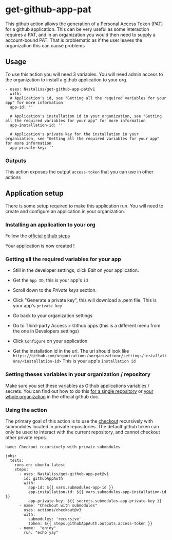 # get-github-app-pat
This github action allows the generation of a Personal Access Token (PAT) for a github application.
This can be very useful as some interaction requires a PAT, and in an organization you would then need to supply a account-bound PAT. That is problematic as if the user leaves the organization this can cause problems

## Usage
To use this action you will need 3 variables. You will need admin access to the organization to install a github application to your org.
```
- uses: Nastaliss/get-github-app-pat@v1
  with:
  # Application's id, see "Getting all the required variables for your app" for more information
  app-id: ''

  # Application's installation id in your organization, see "Getting all the required variables for your app" for more information
  app-installation-id: ''

  # Application's private key for the installation in your organization, see "Getting all the required variables for your app" for more information
  app-private-key: ''
```

### Outputs
This action exposes the output `access-token` that you can use in other actions

## Application setup

There is some setup required to make this application run. You will need to create and configure an application in your organization.

### Installing an application to your org
Follow the [official github steps](https://docs.github.com/en/apps/creating-github-apps/registering-a-github-app/registering-a-github-app#registering-a-github-app)

Your application is now created !

### Getting all the required variables for your app
- Still in the developer settings, click *Edit* on your application.
- Get the `App ID`, this is your app's `id`
- Scroll down to the *Private keys* section.
- Click "Generate a private key", this will download a .pem file. This is your app's `private key`

- Go back to your organization settings
- Go to Third-party Access > Github apps (this is a different menu from the one in Developers settings)
- Click `Configure` on your application
- Get the installation id in the url. The url should look like `https://github.com/organizations/<organization>/settings/installations/<installation-id>` This is your app's `installation id`

### Setting theses variables in your organization / repository
Make sure you set these variables as Github applications variables / secrets.
You can find out how to do this [for a single repository](https://docs.github.com/en/actions/learn-github-actions/variables#creating-configuration-variables-for-a-repository) or [your whole organization](https://docs.github.com/en/actions/learn-github-actions/variables#creating-configuration-variables-for-an-organization) in the official github doc.

### Using the action
The primary goal of this action is to use the [checkout](https://github.com/actions/checkout) recursively with submodules located in private repositories.
The default github token can only be used to interact with the current repository, and cannot checkout other private repos.

```
name: Checkout recursively with private submodules

jobs:
  tests:
    runs-on: ubuntu-latest
    steps:
      - uses: Nastaliss/get-github-app-pat@v1
        id: githubAppAuth
        with:
          app-id: ${{ vars.submodules-app-id }}
          app-installation-id: ${{ vars.submodules-app-installation-id }}
          app-private-key: ${{ secrets.submodules-app-private-key }}
      - name: "Checkout with submodules"
        uses: actions/checkout@v3
        with:
          submodules: 'recursive'
          token: ${{ steps.githubAppAuth.outputs.access-token }}
      - name:  "enjoy"
        run: "echo yay"
```
